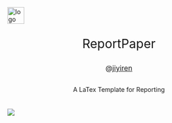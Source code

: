 <p>
    <a href="http://jiyiren.github.io/"><img alt="logo" width="38" height="38" src="http://img.godjiyi.cn/jiyiheaderh-icon.png
" alt="aqiyi">
    </a>
</p>

<p align="center" style="font-size: 2em">
    ReportPaper
</p>

<p align="center" style="font-size: 16px">@<a href="mailto:csyiji@gmail.com">jiyiren</a></p>

<p align="center" style="margin: 30px 0 35px;">A LaTex Template for Reporting
</p>


![](http://img.godjiyi.cn/jy_hot.jpg)

